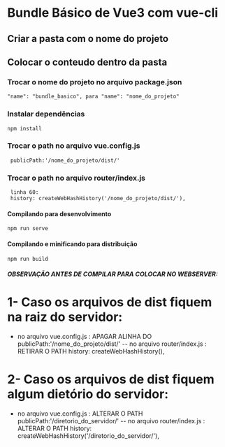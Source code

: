 # Bundle Básico de Vue3 com vue-cli

## Criar a pasta com o nome do projeto

## Colocar o conteudo dentro da pasta

### Trocar o nome do projeto no arquivo package.json
```
"name": "bundle_basico", para "name": "nome_do_projeto"
```

### Instalar dependências
```
npm install
```
### Trocar o path no arquivo vue.config.js 
```
 publicPath:'/nome_do_projeto/dist/'
```

### Trocar o path no arquivo router/index.js
```
 linha 60:
 history: createWebHashHistory('/nome_do_projeto/dist/'),
```

#### Compilando para desenvolvimento
```
npm run serve
```

#### Compilando e minificando para distribuição
```
npm run build
```

##### OBSERVAÇÃO ANTES DE COMPILAR PARA COLOCAR NO WEBSERVER:

# 1- Caso os arquivos de dist fiquem na raiz do servidor:
   - no arquivo vue.config.js : APAGAR ALINHA DO  publicPath:'/nome_do_projeto/dist/' 
   -- no arquivo router/index.js : RETIRAR O PATH  history: createWebHashHistory(),

# 2- Caso os arquivos de dist fiquem algum dietório do servidor:
   - no arquivo vue.config.js : ALTERAR O PATH  publicPath:'/diretorio_do_servidor/' 
   -- no arquivo router/index.js : ALTERAR O PATH  history: createWebHashHistory('/diretorio_do_servidor/'),